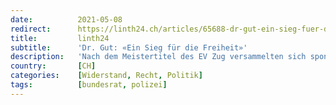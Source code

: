 ```yaml
---
date:          2021-05-08
redirect:      https://linth24.ch/articles/65688-dr-gut-ein-sieg-fuer-die-freiheit
title:         linth24
subtitle:      'Dr. Gut: «Ein Sieg für die Freiheit»'
description:   'Nach dem Meistertitel des EV Zug versammelten sich spontan Tausende Menschen, um gemeinsam zu feiern. Es steht 1:0 für die Freiheit gegen die Corona-Willkür des Bundesrats.'
country:       [CH]
categories:    [Widerstand, Recht, Politik]
tags:          [bundesrat, polizei]
---
```

